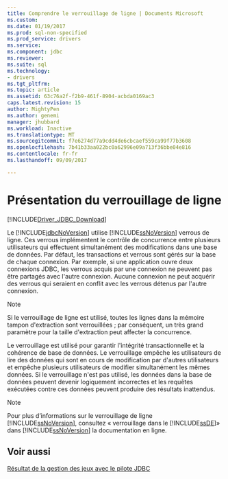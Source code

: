 ```yaml
---
title: Comprendre le verrouillage de ligne | Documents Microsoft
ms.custom: 
ms.date: 01/19/2017
ms.prod: sql-non-specified
ms.prod_service: drivers
ms.service: 
ms.component: jdbc
ms.reviewer: 
ms.suite: sql
ms.technology:
- drivers
ms.tgt_pltfrm: 
ms.topic: article
ms.assetid: 63c76a2f-f2b9-461f-8904-acbda0169ac3
caps.latest.revision: 15
author: MightyPen
ms.author: genemi
manager: jhubbard
ms.workload: Inactive
ms.translationtype: MT
ms.sourcegitcommit: f7e6274d77a9cdd4de6cbcaef559ca99f77b3608
ms.openlocfilehash: 7b41b33aa022bc0a62996e09a713f36bbe04e816
ms.contentlocale: fr-fr
ms.lasthandoff: 09/09/2017

---
```

# <a name="understanding-row-locking"></a>Présentation du verrouillage de ligne
[!INCLUDE[Driver_JDBC_Download](../../includes/driver_jdbc_download.md)]

  Le [!INCLUDE[jdbcNoVersion](../../includes/jdbcnoversion_md.md)] utilise [!INCLUDE[ssNoVersion](../../includes/ssnoversion_md.md)] verrous de ligne. Ces verrous implémentent le contrôle de concurrence entre plusieurs utilisateurs qui effectuent simultanément des modifications dans une base de données. Par défaut, les transactions et verrous sont gérés sur la base de chaque connexion. Par exemple, si une application ouvre deux connexions JDBC, les verrous acquis par une connexion ne peuvent pas être partagés avec l'autre connexion. Aucune connexion ne peut acquérir des verrous qui seraient en conflit avec les verrous détenus par l'autre connexion.  
  
> [!NOTE]  
>  Si le verrouillage de ligne est utilisé, toutes les lignes dans la mémoire tampon d'extraction sont verrouillées ; par conséquent, un très grand paramètre pour la taille d'extraction peut affecter la concurrence.  
  
 Le verrouillage est utilisé pour garantir l'intégrité transactionnelle et la cohérence de base de données. Le verrouillage empêche les utilisateurs de lire des données qui sont en cours de modification par d'autres utilisateurs et empêche plusieurs utilisateurs de modifier simultanément les mêmes données. Si le verrouillage n'est pas utilisé, les données dans la base de données peuvent devenir logiquement incorrectes et les requêtes exécutées contre ces données peuvent produire des résultats inattendus.  
  
> [!NOTE]  
>  Pour plus d’informations sur le verrouillage de ligne [!INCLUDE[ssNoVersion](../../includes/ssnoversion_md.md)], consultez « verrouillage dans le [!INCLUDE[ssDE](../../includes/ssde_md.md)]» dans [!INCLUDE[ssNoVersion](../../includes/ssnoversion_md.md)] la documentation en ligne.  
  
## <a name="see-also"></a>Voir aussi  
 [Résultat de la gestion des jeux avec le pilote JDBC](../../connect/jdbc/managing-result-sets-with-the-jdbc-driver.md)  
  
  

